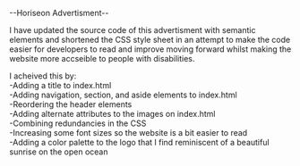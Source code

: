 --Horiseon Advertisment--

I have updated the source code of this advertisment with semantic elements and shortened the CSS style sheet in an attempt to make the code easier for developers to read and improve moving forward whilst making the website more accseible to people with disabilities.

I acheived this by:
<br>
-Adding a title to index.html
<br>
-Adding navigation, section, and aside elements to index.html
<br>
-Reordering the header elements
<br>
-Adding alternate attributes to the images on index.html
<br>
-Combining redundancies in the CSS
<br>
-Increasing some font sizes so the website is a bit easier to read
<br>
-Adding a color palette to the logo that I find reminiscent of a beautiful sunrise on the open ocean 